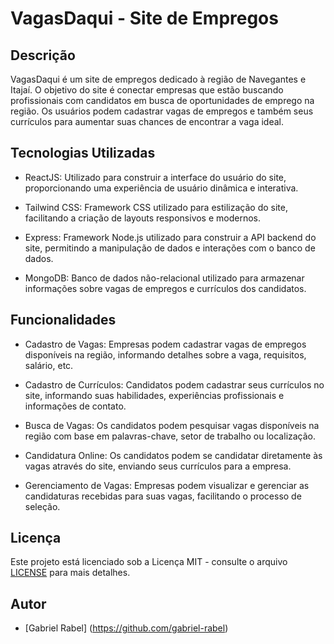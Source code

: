 # VagasDaqui - Site de Empregos

## Descrição

VagasDaqui é um site de empregos dedicado à região de Navegantes e Itajaí. O objetivo do site é conectar empresas que estão buscando profissionais com candidatos em busca de oportunidades de emprego na região. Os usuários podem cadastrar vagas de empregos e também seus currículos para aumentar suas chances de encontrar a vaga ideal.

## Tecnologias Utilizadas

- ReactJS: Utilizado para construir a interface do usuário do site, proporcionando uma experiência de usuário dinâmica e interativa.

- Tailwind CSS: Framework CSS utilizado para estilização do site, facilitando a criação de layouts responsivos e modernos.

- Express: Framework Node.js utilizado para construir a API backend do site, permitindo a manipulação de dados e interações com o banco de dados.

- MongoDB: Banco de dados não-relacional utilizado para armazenar informações sobre vagas de empregos e currículos dos candidatos.

## Funcionalidades

- Cadastro de Vagas: Empresas podem cadastrar vagas de empregos disponíveis na região, informando detalhes sobre a vaga, requisitos, salário, etc.

- Cadastro de Currículos: Candidatos podem cadastrar seus currículos no site, informando suas habilidades, experiências profissionais e informações de contato.

- Busca de Vagas: Os candidatos podem pesquisar vagas disponíveis na região com base em palavras-chave, setor de trabalho ou localização.

- Candidatura Online: Os candidatos podem se candidatar diretamente às vagas através do site, enviando seus currículos para a empresa.

- Gerenciamento de Vagas: Empresas podem visualizar e gerenciar as candidaturas recebidas para suas vagas, facilitando o processo de seleção.

## Licença

Este projeto está licenciado sob a Licença MIT - consulte o arquivo [LICENSE](LICENSE) para mais detalhes.

## Autor

- [Gabriel Rabel] (https://github.com/gabriel-rabel)
